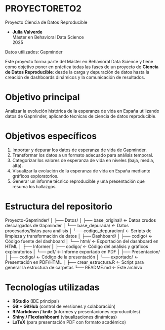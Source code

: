 # PROYECTORETO2
Proyecto Ciencia de Datos Reproducible 
- **Julia Valverde**  
Máster en Behavioral Data Science  
2025

Datos utilizados: Gapminder 

Este proyecto forma parte del Máster en Behavioral Data Science y tiene como objetivo poner en práctica todas las fases de un proyecto de **Ciencia de Datos Reproducible**: desde la carga y depuración de datos hasta la creación de dashboards dinámicos y la comunicación de resultados.


# Objetivo principal

Analizar la evolución histórica de la esperanza de vida en España utilizando datos de Gapminder, aplicando técnicas de ciencia de datos reproducible.

# Objetivos específicos

1. Importar y depurar los datos de esperanza de vida de Gapminder.
2. Transformar los datos a un formato adecuado para análisis temporal.
3. Categorizar los valores de esperanza de vida en niveles (baja, media, alta).
4. Visualizar la evolución de la esperanza de vida en España mediante gráficos exploratorios.
5. Generar un informe técnico reproducible y una presentación que resuma los hallazgos.  


# Estructura del repositorio

Proyecto-Gapminder/
│
├── Datos/
│ ├── base_original/ <- Datos crudos descargados de Gapminder
│ └── base_depurada/ <- Datos procesados/listos para análisis
│ └── codigo_depuracion/ <- Scripts de limpieza y transformación de datos
│
├── Dashboard/
│ ├── codigo/ <- Código fuente del dashboard
│ └── html/ <- Exportación del dashboard en HTML
│
├── Informe/
│ ├── codigo/ <- Código del análisis y gráficos exploratorios
│ └── pdf/ <- Informe exportado en PDF
│
├── Presentacion/
│ ├── codigo/ <- Código de la presentación 
│ └── exportado/ <- Presentación en PDF/HTML
│
├── crear_estructura.R <- Script para generar la estructura de carpetas
└── README.md <- Este archivo



# Tecnologías utilizadas

- **RStudio** (IDE principal)  
- **Git + GitHub** (control de versiones y colaboración)  
- **R Markdown / knitr** (informes y presentaciones reproducibles)  
- **Shiny / Flexdashboard** (visualizaciones dinámicas)  
- **LaTeX** (para presentación PDF con formato académico)  




